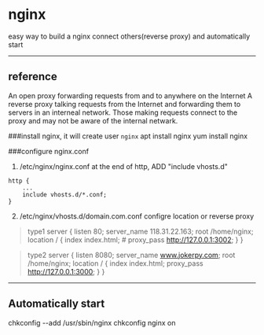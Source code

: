 nginx
===

easy way to build a nginx connect others(reverse proxy)
and automatically start

---

reference
---
An open proxy forwarding requests from and to anywhere on the Internet
A reverse proxy talking requests from the Internet and forwarding them to servers in an interneal network. Those making requests connect to the proxy and may not be aware of the internal netwark.


###install nginx, it will create user `nginx`
	apt install nginx
	yum install nginx

###configure nginx.conf
1.	/etc/nginx/nginx.conf
at the end of http, ADD  "include vhosts.d"

>
	http {
		...
		include vhosts.d/*.conf;
	}


2.	/etc/nginx/vhosts.d/domain.com.conf
configre location or reverse proxy

>type1
	server {
	        listen 80;
	        server_name 118.31.22.163;
	        root /home/nginx;
	        location / {
	                index index.html;
	                # proxy_pass http://127.0.0.1:3002;
	        }
	}

>type2
	server {
	        listen 8080;
	        server_name www.jokerpy.com;
	        root /home/nginx;
	        location / {
	                index index.html;
	                proxy_pass http://127.0.0.1:3000;
	        }
	}

---

Automatically start
---

chkconfig --add /usr/sbin/nginx
chkconfig nginx on
